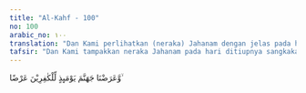 ```yaml
---
title: "Al-Kahf - 100"
no: 100
arabic_no: ١٠٠
translation: "Dan Kami perlihatkan (neraka) Jahanam dengan jelas pada hari itu kepada orang kafir,"
tafsir: "Dan Kami tampakkan neraka Jahanam pada hari ditiupnya sangkakala kepada orang-orang kafir sehingga mereka melihat kedahsyatannya dan keganasannya yang luar biasa dan mereka mendengar pula suaranya dan semburan apinya yang sangat menakutkan, di mana mereka yakin bahwa mereka segera akan dijerumuskan ke dalamnya dan tidak dapat menghindarkan diri daripadanya.\n\nDiriwayatkan oleh Abu Sa'id al-Khudri bahwa Rasulullah saw bersabda:\n\n\"Bagaimana aku dapat bersenang-senang padahal malaikat Israfil sudah mendekatkan mulutnya pada ujung sangkakala dan telah menundukkan dahi dan telinganya telah siap-siap untuk mendengar kapan datangnya perintah dari Allah untuk meniup sangkakala itu. Dan seandainya jamaah haji yang berkumpul di Mina bersama-sama akan mengangkat sangkakala itu dari bumi niscaya mereka tidak mampu (karena sangat beratnya).\" Maka terdiamlah sahabat Rasulullah dan merasa berat mendengar berita itu. Maka Rasulullah saw bersabda, \"Bacalah (cukuplah) Allah sebagai penyelamat kami, dan Dia adalah sebaik penolong. Hanya kepada Allahlah (kami bertawakal).\" (Riwayat Ahmad dan at-Tirmidzi)"
---
```

وَّعَرَضْنَا جَهَنَّمَ يَوْمَىِٕذٍ لِّلْكٰفِرِيْنَ عَرْضًا ۙ